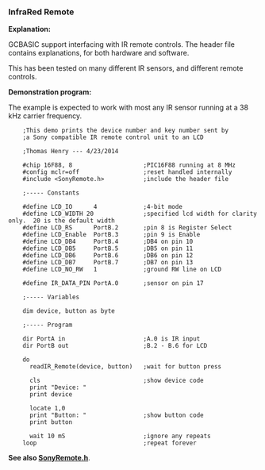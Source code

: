 <div class="section">

<div class="titlepage">

<div>

<div>

### <span id="_infrared_remote"></span>InfraRed Remote

</div>

</div>

</div>

<span class="strong">**Explanation:**</span>

GCBASIC support interfacing with IR remote controls. The header file
contains explanations, for both hardware and software.

This has been tested on many different IR sensors, and different remote
controls.

<span class="strong">**Demonstration program:**</span>

The example is expected to work with most any IR sensor running at a 38
kHz carrier frequency.

``` screen
    ;This demo prints the device number and key number sent by
    ;a Sony compatible IR remote control unit to an LCD

    ;Thomas Henry --- 4/23/2014

    #chip 16F88, 8                    ;PIC16F88 running at 8 MHz
    #config mclr=off                  ;reset handled internally
    #include <SonyRemote.h>           ;include the header file

    ;----- Constants

    #define LCD_IO      4             ;4-bit mode
    #define LCD_WIDTH 20              ;specified lcd width for clarity only.  20 is the default width
    #define LCD_RS      PortB.2       ;pin 8 is Register Select
    #define LCD_Enable  PortB.3       ;pin 9 is Enable
    #define LCD_DB4     PortB.4       ;DB4 on pin 10
    #define LCD_DB5     PortB.5       ;DB5 on pin 11
    #define LCD_DB6     PortB.6       ;DB6 on pin 12
    #define LCD_DB7     PortB.7       ;DB7 on pin 13
    #define LCD_NO_RW   1             ;ground RW line on LCD

    #define IR_DATA_PIN PortA.0       ;sensor on pin 17

    ;----- Variables

    dim device, button as byte

    ;----- Program

    dir PortA in                      ;A.0 is IR input
    dir PortB out                     ;B.2 - B.6 for LCD

    do
      readIR_Remote(device, button)   ;wait for button press

      cls                             ;show device code
      print "Device: "
      print device

      locate 1,0
      print "Button: "                ;show button code
      print button

      wait 10 mS                      ;ignore any repeats
    loop                              ;repeat forever
```

<span class="strong">**See also
<a href="_sonyremote_h.html" class="link" title="SonyRemote.h">SonyRemote.h</a>**</span>.

</div>
